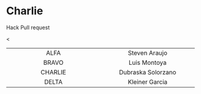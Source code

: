 # Charlie
Hack Pull request

<table style="width: 100%; text-align: center;">
  <tr>
    <td style="width: 33%;">ALFA</td>
    <td style="width: 33%;">Steven Araujo</td>
  </tr>
  <tr>
    <<td style="width: 33%;">BRAVO</td>
    <td style="width: 33%;">Luis Montoya</td>
  </tr>
  <tr>
    <td style="width: 33%;">CHARLIE</td>
    <td style="width: 33%;">Dubraska Solorzano</td>
  </tr>
  <tr>
    <td style="width: 33%;">DELTA</td>
    <td style="width: 33%;">Kleiner Garcia</td>
  </tr>
</table>
